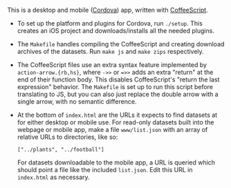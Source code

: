 This is a desktop and mobile ([Cordova][]) app, written with [CoffeeScript][].

  [Cordova]: http://cordova.apache.org/
  [CoffeeScript]: http://coffeescript.org/

  * To set up the platform and plugins for Cordova, run `./setup`. This creates
    an iOS project and downloads/installs all the needed plugins.

  * The `Makefile` handles compiling the CoffeeScript and creating download
    archives of the datasets. Run `make js` and `make zips` respectively.

  * The CoffeeScript files use an extra syntax feature implemented by
    `action-arrow.{rb,hs}`, where `->>` or `=>>` adds an extra "return" at the
    end of their function body. This disables CoffeeScript's "return the last
    expression" behavior. The `Makefile` is set up to run this script before
    translating to JS, but you can also just replace the double arrow with a
    single arrow, with no semantic difference.

  * At the bottom of `index.html` are the URLs it expects to find datasets at
    for either desktop or mobile use. For read-only datasets built into the
    webpage or mobile app, make a file `www/list.json` with an array of relative
    URLs to directories, like so:

        ["../plants", "../football"]

    For datasets downloadable to the mobile app, a URL is queried which should
    point a file like the included `list.json`. Edit this URL in `index.html`
    as necessary.
